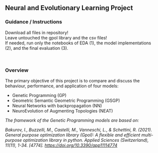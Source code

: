 ## Neural and Evolutionary Learning Project
### Guidance / Instructions
Download all files in repository! <br>
Leave untouched the gpol library and the csv files!<br>
If needed, run only the notebooks of EDA (1), the model implementations (2), and the final evaluation (3).

<br>

### Overview 
The primary objective of this project is to compare and discuss the behaviour, performance, and application of four models:
- Genetic Programming (GP)
- Geometric Semantic Geometric Programming (GSGP)
- Neural Networks with backpropagation (NN)
- NeuroEvolution of Augmenting Topologies (NEAT)



*The framework of the Genetic Programming models are based on:*

*Bakurov, I., Buzzelli, M., Castelli, M., Vanneschi, L., & Schettini, R. (2021). General purpose optimization library (Gpol): A flexible and efficient
multi-purpose optimization library in python. Applied Sciences (Switzerland), 11(11), 1-34. [4774]. https://doi.org/10.3390/app11114774*
